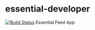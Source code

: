 # essential-developer
[![Build Status](https://travis-ci.org/hashemp206/essential-developer.svg?branch=master)](https://travis-ci.org/hashemp206/essential-developer)
Essential Feed App


